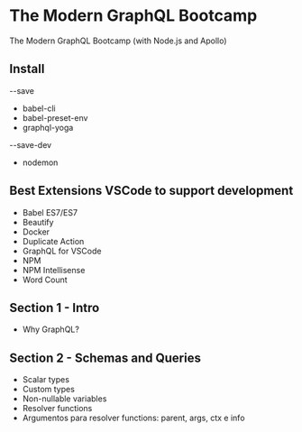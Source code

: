 # The Modern GraphQL Bootcamp
The Modern GraphQL Bootcamp (with Node.js and Apollo)

## Install
--save
- babel-cli
- babel-preset-env
- graphql-yoga

--save-dev
- nodemon

## Best Extensions VSCode to support development
- Babel ES7/ES7
- Beautify
- Docker
- Duplicate Action
- GraphQL for VSCode
- NPM
- NPM Intellisense
- Word Count

## Section 1 - Intro
- Why GraphQL?

## Section 2 - Schemas and Queries
- Scalar types
- Custom types
- Non-nullable variables
- Resolver functions
- Argumentos para resolver functions: parent, args, ctx e info

